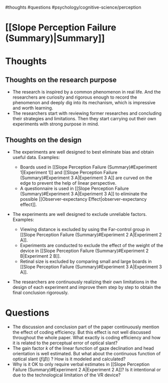 #thoughts #questions #psychology/cognitive-science/perception

# [[Slope Perception Failure (Summary)|Summary]]

# Thoughts

## Thoughts on the research purpose

 - The research is inspired by a common phenomenon in real life. And the researchers are curiosity and rigorous enough to record the phenomenon and deeply dig into its mechanism, which is impressive and worth learning.
 - The researchers start with reviewing former researches and concluding their strategies and limitations. Then they start carrying out their own experiments with strong purpose in mind.

## Thoughts on the design

 - The experiments are well designed to best eliminate bias and obtain useful data. Examples:
	 - Boards used in [[Slope Perception Failure (Summary)#Experiment 1|Experiment 1]] and [[Slope Perception Failure (Summary)#Experiment 3 A|Experiment 3 A]] are curved on the edge to prevent the help of linear perspective.
	 - A questionnaire is used in [[Slope Perception Failure (Summary)#Experiment 3 A|Experiment 3 A]] to eliminate the possible [[Observer-expectancy Effect|observer-expectancy effect]].

 - The experiments are well designed to exclude unreliable factors. Examples:
	 - Viewing distance is excluded by using the Far-control group in [[Slope Perception Failure (Summary)#Experiment 2 A|Experiment 2 A]].
	 - Experiments are conducted to exclude the effect of the weight of the device in [[Slope Perception Failure (Summary)#Experiment 2 B|Experiment 2 B]].
	 - Retinal size is excluded by comparing small and large boards in [[Slope Perception Failure (Summary)#Experiment 3 A|Experiment 3 A]].

 - The researchers are continuously realizing their own limitations in the design of each experiment and improve  them step by step to obtain the final conclusion rigorously.

# Questions

 - The discussion and conclusion part of the paper continuously mention the effect of coding efficiency. But this effect is not well discussed throughout the whole paper. What exactly is coding efficiency and how it is related to the perceptual error of optical slant?
 - The gain factor $k$ of the linear function of gaze declination and head orientation is well estimated. But what about the continuous function of optical slant ($f(\beta)$) ? How is it modeled and calculated?
 - Why is it OK to only require verbal estimates in [[Slope Perception Failure (Summary)#Experiment 2 A|Experiment 2 A]]? Is it intentional or due to the technological limitation of the VR device?